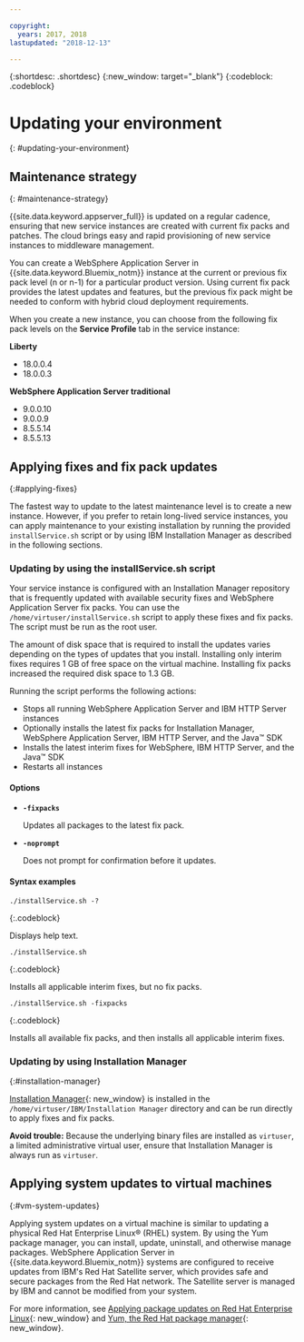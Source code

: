```yaml
---

copyright:
  years: 2017, 2018
lastupdated: "2018-12-13"

---
```


{:shortdesc: .shortdesc}
{:new_window: target="_blank"}
{:codeblock: .codeblock}

# Updating your environment
{: #updating-your-environment}

## Maintenance strategy
{: #maintenance-strategy}

{{site.data.keyword.appserver_full}} is updated on a regular cadence, ensuring that new service instances are created with current fix packs and patches. The cloud brings easy and rapid provisioning of new service instances to middleware management.

You can create a WebSphere Application Server in {{site.data.keyword.Bluemix_notm}} instance at the current or previous fix pack level (n or n-1) for a particular product version. Using current fix pack provides the latest updates and features, but the previous fix pack might be needed to conform with hybrid cloud deployment requirements.

When you create a new instance, you can choose from the following fix pack levels on the **Service Profile** tab in the service instance:

**Liberty**
  * 18.0.0.4
  * 18.0.0.3

**WebSphere Application Server traditional**
  * 9.0.0.10
  * 9.0.0.9
  * 8.5.5.14
  * 8.5.5.13

## Applying fixes and fix pack updates
{:#applying-fixes}

The fastest way to update to the latest maintenance level is to create a new instance. However, if you prefer to retain long-lived service instances, you can apply maintenance to your existing installation by running the provided `installService.sh` script or by using IBM Installation Manager as described in the following sections.

### Updating by using the installService.sh script

Your service instance is configured with an Installation Manager repository that is frequently updated with available security fixes and WebSphere Application Server fix packs. You can use the `/home/virtuser/installService.sh` script to apply these fixes and fix packs. The script must be run as the root user.

The amount of disk space that is required to install the updates varies depending on the types of updates that you install. Installing only interim fixes requires 1 GB of free space on the virtual machine. Installing fix packs increased the required disk space to 1.3 GB.

Running the script performs the following actions:

* Stops all running WebSphere Application Server and IBM HTTP Server instances
* Optionally installs the latest fix packs for Installation Manager, WebSphere Application Server, IBM HTTP Server, and the Java&trade; SDK
* Installs the latest interim fixes for WebSphere, IBM HTTP Server, and the Java&trade; SDK
* Restarts all instances

#### Options
* **`-fixpacks`**

    Updates all packages to the latest fix pack.
* **`-noprompt`**

    Does not prompt for confirmation before it updates.

#### Syntax examples

```
./installService.sh -?
```
{:.codeblock}

Displays help text.


```
./installService.sh
```
{:.codeblock}

Installs all applicable interim fixes, but no fix packs.


```
./installService.sh -fixpacks
```
{:.codeblock}

Installs all available fix packs, and then installs all applicable interim fixes.

### Updating by using Installation Manager
{:#installation-manager}

[Installation Manager](http://www.ibm.com/support/knowledgecenter/SSDV2W_1.8.3/com.ibm.cic.agent.ui.doc/helpindex_imic.html){: new_window} is installed in the `/home/virtuser/IBM/Installation Manager` directory and can be run directly to apply fixes and fix packs.

**Avoid trouble:** Because the underlying binary files are installed as `virtuser`, a limited administrative virtual user, ensure that Installation Manager is always run as `virtuser`.

## Applying system updates to virtual machines
{:#vm-system-updates}

Applying system updates on a virtual machine is similar to updating a physical Red Hat Enterprise Linux&reg; (RHEL) system. By using the Yum package manager, you can install, update, uninstall, and otherwise manage packages. WebSphere Application Server in {{site.data.keyword.Bluemix_notm}} systems are configured to receive updates from IBM's Red Hat Satellite server, which provides safe and secure packages from the Red Hat network. The Satellite server is managed by IBM and cannot be modified from your system.

For more information, see [Applying package updates on Red Hat Enterprise Linux](https://access.redhat.com/articles/11258#rhel6){: new_window} and [Yum, the Red Hat package manager](https://access.redhat.com/documentation/en-US/Red_Hat_Enterprise_Linux/6/html/Deployment_Guide/ch-yum.html){: new_window}.
